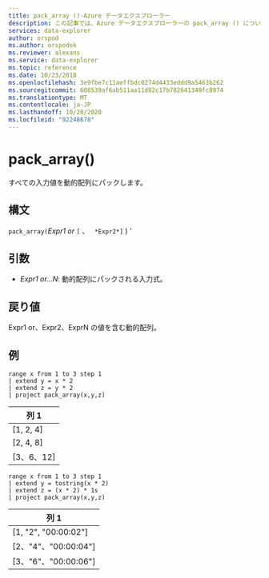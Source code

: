 ```yaml
---
title: pack_array ()-Azure データエクスプローラー
description: この記事では、Azure データエクスプローラーの pack_array () について説明します。
services: data-explorer
author: orspod
ms.author: orspodek
ms.reviewer: alexans
ms.service: data-explorer
ms.topic: reference
ms.date: 10/23/2018
ms.openlocfilehash: 3e9fbe7c11aeffbdc0274d4433eddd9a5463b262
ms.sourcegitcommit: 608539af6ab511aa11d82c17b782641340fc8974
ms.translationtype: MT
ms.contentlocale: ja-JP
ms.lasthandoff: 10/20/2020
ms.locfileid: "92248678"
---
```

# <a name="pack_array"></a>pack_array()

すべての入力値を動的配列にパックします。

## <a name="syntax"></a>構文

`pack_array(`*Expr1 or* `[` 、 ` *Expr2*]` ) '

## <a name="arguments"></a>引数

* *Expr1 or...N*: 動的配列にパックされる入力式。

## <a name="returns"></a>戻り値

Expr1 or、Expr2、ExprN の値を含む動的配列。

## <a name="example"></a>例

<!-- csl: https://help.kusto.windows.net:443/Samples -->
```kusto
range x from 1 to 3 step 1
| extend y = x * 2
| extend z = y * 2
| project pack_array(x,y,z)
```

|列 1|
|---|
|[1, 2, 4]|
|[2, 4, 8]|
|[3、6、12]|

<!-- csl: https://help.kusto.windows.net:443/Samples -->
```kusto
range x from 1 to 3 step 1
| extend y = tostring(x * 2)
| extend z = (x * 2) * 1s
| project pack_array(x,y,z)
```

|列 1|
|---|
|[1, "2", "00:00:02"]|
|[2、"4"、"00:00:04"]|
|[3、"6"、"00:00:06"]|
